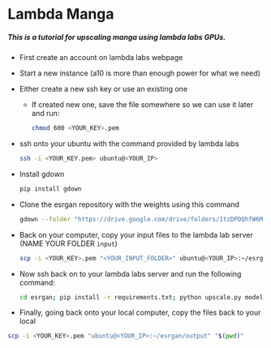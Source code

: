 # Lambda Manga
##### This is a tutorial for upscaling manga using lambda labs GPUs.

- First create an account on lambda labs webpage

- Start a new instance (a10 is more than enough power for what we need)

- Either create a new ssh key or use an existing one
	- If created new one, save the file somewhere so we can use it later and run:
		```bash
		chmod 600 <YOUR_KEY>.pem
		```
  
- ssh onto your ubuntu with the command provided by lambda labs
	```bash
	ssh -i <YOUR_KEY.pem> ubuntu@<YOUR_IP>
	```
 
- Install gdown
	```bash
	pip install gdown
	```

- Clone the esrgan repository with the weights using this command 
	```bash
	gdown --folder "https://drive.google.com/drive/folders/1tzDPDQhfW6MOsYs0h0kxJaE6lR77anSr?usp=sharing"
	```

- Back on your computer, copy your input files to the lambda lab server (NAME YOUR FOLDER `input`)
	```bash
	scp -i <YOUR_KEY>.pem "<YOUR_INPUT_FOLDER>" ubuntu@<YOUR_IP>:~/esrgan
	```

- Now ssh back on to your lambda labs server and run the following command:
	```bash
	cd esrgan; pip install -r requirements.txt; python upscale.py models/4x_eula_digimanga_bw_v2_nc1_307k.pth
	```

- Finally, going back onto your local computer, copy the files back to your local

```bash
scp -i <YOUR_KEY>.pem "ubuntu@<YOUR_IP>:~/esrgan/output" "$(pwd)"
```
